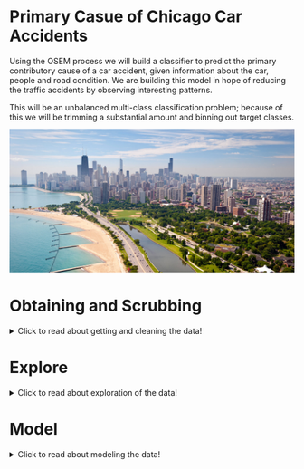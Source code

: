 
# Primary Casue of Chicago Car Accidents

Using the OSEM process we will build a classifier to predict the primary contributory cause of a car accident, given information about the car, people and road condition. We are building this model in hope of reducing the traffic accidents by observing interesting patterns. 

This will be an unbalanced multi-class classification problem; because of this we will be trimming a substantial amount and binning out target classes.

<img src="./Images/chicago.jpg">

# Obtaining and Scrubbing
<details>
  <summary>Click to read about getting and cleaning the data! </summary>
  
  ## Obtaining
  * We have gathered the data from https://data.cityofchicago.org/Transportation/Traffic-Crashes-Vehicles/68nd-jvt3
     
     
  ## Scrubbing
  * We have used a number of different methods in order to clean the data:
      1. Missing data:
          * There was plently of missing data in this dataset; some variables/columns more than others.
          * Columns that were deemed essential, to building a good model, had missing value were carefully investigated and replaced with corresponing values; (if need be dropped)
      2. Place holders:
          * Some variable/columns had plently of values that did not make logical sense (could've been used as a placeholder or human mistake)
          * Place holders were replaced, if available and need for mdoel, else they were dropped.
      3. Unique variable:
          * There were very important columns that were needed for the model building; though a portion of their vairbales were "UNKNOWN" or "NOT APPLICAPLE"
          * After carefully investigating; we divided the data of unknowns (to use for our successful model late) and dropped/replaced not applicable values
      4. Datatypes:
          * Before going forward with the data, the different types of variables datatypes is explored and appropriately reassigned to the correct datatype for modeling
</details>

# Explore
<details>
  <summary>Click to read about exploration of the data! </summary>
  
  ## Exploring
  * While exploring the data, there are some noticiable variables that impact the primary cause of accident more than others.
  * In order to get a better understanding of the best features in the dataset, performing a SelectKBest appropriately shows the best correlations between the features and target (primary cause of accident)
  
  <img style="float: left;" src="./Images/selectkbestpng.png" >
  
  
  
  <p>
    
  *  According to the SelectKBest the best features for our model would be:
      * Weather Condition
      * Road Way Surface Condition
      * Crash Type
   
   </p>
  
     
        
        
</details>

# Model
<details>
  <summary>Click to read about modeling the data! </summary>
  
  ## Modeling
  * In order to model our data effectively; we must first use SMOTE
      * We use SMOTE to deal with the imbalance of target/classes; meaning that the amount of times each target is shown is unbalanced
  * Once we SMOTE our data, we will fit our clean data unto different models and review each of their confusion matrices and classification report
  * Before begining modeling we must **bin** our target variables into managable amounts for the model to understand, therefore we have binned out target classes into:
      * Sober 
      * Influenced (alcohol/drugs/etc)
      * Envionment
  * With this completed we will now use the best model and hypertune the parameters to try to produce better results for our test set
  * Once that is complete, the model is trained, tunned and able to produce the best results out of our other variables
  
  

# Interpert
<details>
  <summary>Click to read about interperting our results! </summary>
  
  ## Interpurting the results
  * The way to interpurt the results, is by reviewing the confusion matrices and classification report of both the training and testing data. 
  * The confusion matrices tells us the amount the model was able to predict correctly (sober, influenced, enviornment) and the amount of the model predicted incorrectly resulting in false positive/false negative results
  
    <img  src="./Images/random_forest_train_confusion_matric.png" > 
    <img  src="./Images/Random Forest Test confusion matrix.png" > 
    
    
    
    * As you can see there the diaginol boxes (from left to right) show the true positive predictions (meaning that the model predicted them and it was correct)
    * The other boxes predict the different false positive/false negative depending in accordance to the values you look at
  

# Future Work
<details>
  <summary>Click to future work for analysis! </summary>
  
  ## Future work for Chicago Car Crashes
  
  * Obtain more clean data (especially of smaller value class) inorder for the models to train better and become more accurate
  * Create an additional model for each corresponding binned class to use to be able to predict the true original target/class

# Final Project Submission

* Student name: Alisa Radjabova
* Student pace: full time
* Scheduled project review date/time: 
* Instructor name: Rafael
* Blog post URL: https://aradjabova.github.io/multi-class_classification_-_power_of_bins
* Presentation: Case study.pdf
* Notebooks: https://colab.research.google.com/drive/16MELNTjcsR9bTu4jv_80CuMwJZNHfkFU

